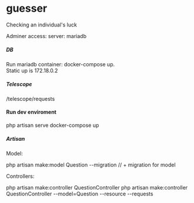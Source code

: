 # guesser
Checking an individual's luck
 
Adminer access:
server: mariadb

<h5>DB</h5>
Run mariadb container: docker-compose up. </br>
Static up is 172.18.0.2 

<h5>Telescope</h5>
/telescope/requests

<h4>Run dev enviroment</h4>
php artisan serve
docker-compose up


<h5>Artisan</h5>

Model:

php artisan make:model Question --migration  // + migration for model


Controllers: 

php artisan make:controller QuestionController
php artisan make:controller QuestionController --model=Question --resource --requests